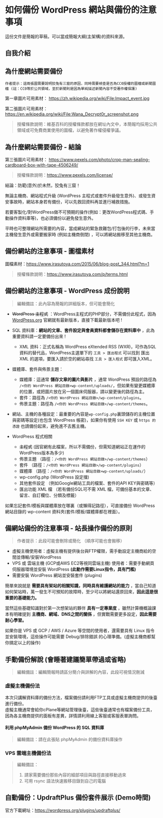 # 如何備份 WordPress 網站與備份的注意事項

這份文件是簡報的草稿，可以當成簡報大綱(主架構)的資料來源。

## 自我介紹


## 為什麼網站需要備份

    作者提示：這兩張圖需要說明狡兔有三窟的原因，同時需要檢查是否為CC0授權的圖檔或新聞圖檔 (註：CC0等於公共領域，至於新聞則是因為單純描述新聞內容不受著作權保護)

第一章圖片可用素材：
https://zh.wikipedia.org/wiki/File:Impact_event.jpg

第二張圖片可用素材：  
https://en.wikipedia.org/wiki/File:Wana_Decrypt0r_screenshot.png

> 授權條款說明：維基百科的授權條款都放在網址內文中，本簡報均採用公共領域或可免費商業使用的圖檔，以避免著作權侵權爭議。

## 為什麼網站需要備份 - 結論

第三張圖片可用素材：
https://www.pexels.com/photo/crop-man-sealing-cardboard-box-with-tape-4506249/

> 授權條款說明：https://www.pexels.com/license/

結論：防範(意外)於未然，狡兔有三窟！  

無論主機商、網站程式升級 (WordPress 主程式或套件升級發生意外)、或發生資安事故時，網站本身若有備份，可以先救回資料再並進行補救措施。  

若要客製化/對WordPress做不可預期的操作(例如：更改ＷordPress程式碼、手動操作資料庫等)，也必須備份以避免發生意外。  

平時也可整理網站所需要的內容，當成網站的緊急救難包/打包後的行李，未來當主機發生意外或需要搬家時 (例如主機商倒閉) ，可以將網站搬移至其他主機商。


## 備份網站的注意事項 - 圖檔素材

圖檔素材：https://www.irasutoya.com/2015/06/blog-post_344.html?m=1

> 授權條款說明：https://www.irasutoya.com/p/terms.html

## 備份網站的注意事項 - WordPress 成份說明

> 編輯備註：此內容為簡報的詳細版本，但可能會簡化

* ~~WordPress 主程式~~ ：WordPress主程式的PHP部分，不需備份此程式，因為 [WordPress.org](https://tw.wordpress.org/download/) 官網就有最新版本，直接下載最新版本吧 !
* SQL 資料庫：**網站的文章、套件設定與會員資料都會儲存在資料庫中** ，此為重要資料請一定要備份出來 !
    * XML 資料：正式名稱為 WordPress eXtended RSS (WXR)，可作為SQL資料的替代品，WordPress主選單下的 `工具 > 匯出程式` 可以找到 匯出XML 的選項，要匯入請於空的網站尋找 `工具 > 匯入程式` 即可匯入XML。
* 媒體庫、套件與佈景主題：
    * 媒體庫：這通常 **儲存文章的圖片與影片** ，通常 WordPress 預設的路徑為 `/<你的 WordPress 網站目錄>wp-content/uploads/`，但如果有變更媒體庫的位置，或把圖片放在另一個圖床伺服器，請以變更後的路徑為主。
    * 套件：路徑為 `/<你的 WordPress 網站目錄>/wp-content/plugins`。
    * 佈景主題：路徑為 `/<你的 WordPress 網站目錄>/wp-content/themes`。
* 網站、主機的各種設定：最重要的內容是`wp-config.php`裏頭儲存的主機位置與密碼等設定(也包含 WordPress 帳密)，如果你有使用 `SSH KEY` 或 `https 的憑證` 也請備份起來，避免進不去舊主機。

* WordPress 程式相關
    * ~~主程式~~ (因官網有此檔案，所以不需備份，但需知道網站正在運作的WordPress版本為多少)
    * 佈景主題 （路徑：`/<你的 WordPress 網站目錄>/wp-content/themes`）
    * 套件 （路徑：`/<你的 WordPress 網站目錄>/wp-content/plugins`）
    * 媒體庫 （路徑：`/<你的 WordPress 網站目錄>wp-content/uploads/`）
    * wp-config.php (WordPress 設定擋)
    * 其他套件設定 （例如Google網站工具的檔案、套件的API KEY與密碼等）
    * 匯出功能 XML 檔 （若有備份SQL可不需 XML 檔，可備份基本的文章、留言、自訂欄位、分類及標籤）

如果忘記套件/模板與媒體庫放在哪裏（或懶得記路徑），可直接備份 WordPress 網站目錄的 wp-content 資料夾(套件/模板/媒體庫都在裡面）。

## 備網站備份的注意事項 - 站長操作備份的原則

> 作者提示：此段可能會刪除或簡化 （順序可能也會搬移）

* 虛擬主機使用者：虛擬主機有提供後台與FTP權限，需手動設定主機商給的空間並傳輸/安裝WordPress
* VPS 或 雲端主機 (GCP或AWS EC2等視同雲端主機) 使用者：需要手動網頁伺服器環境並安裝 WordPress **(此動作需要Linux指令，具有門檻)**
* 需要安裝 WordPress 網站並安裝套件 (plugins)

簡單來說就是 **需要具有架站的相關知識，同時具有維護網站的能力** ，當自己知道如何架站時，萬一發生不可預知的故障時，至少可以將網站還原回來，**因此這是很重要的基礎能力。**   

當然這些基礎知識對於第一次想架站的夥伴 **具有一定專業度** ，雖然計算機概論課本有明確提到 **主機商、網域、DNS之間的關係** ，但實戰需要更多設定，**因此需要耐心學習。**

如果你是 VPS 或 GCP / AWS / Azure 等空間的使用者，還需要具有 Linux 指令並安裝環境，這些操作可能需要 Debug/排除錯誤 的心理準備。(虛擬主機商都幫你搞定以上的操作)

## 手動備份解說 (會睡著建議簡單帶過或省略)
> 編輯備註：編輯簡報時請區分簡介與詳解的內容，此段可視情況刪減

### 虛擬主機備份法
本次只講解資料庫的備份方法，檔案備份請利用FTP工具或虛擬主機商提供的後臺進行備份。  
虛擬主機通常會給你cPlane等網站管理後臺，這些後臺通常也有檔案備份工具，因為各主機商提供的面板有差異，詳情請利用線上客服或客服表單詢問。

#### 利用 phpMyAdmin 備份 WordPress 的 SQL 資料庫
> 編輯備註：請在此張貼 phpMyAdmin 的備份資料庫操作

### VPS 雲端主機備份法
> 編輯備註：
> 1. 請家需要備份那些內容的細部項目與路徑直接移動過來
> 2. 可用 rsync 語法快速搬移目錄到自己的電腦

## 自動備份：UpdraftPlus 備份套件展示 (Demo時間)
官方下載網址：https://wordpress.org/plugins/updraftplus/
